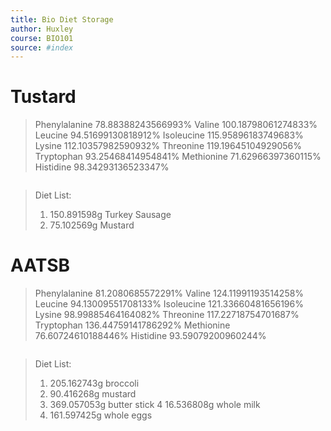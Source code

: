 ```yaml
---
title: Bio Diet Storage 
author: Huxley 
course: BIO101
source: #index
---
```



# Tustard 
> Phenylalanine 78.88388243566993%
Valine 100.18798061274833%
Leucine 94.51699130818912%
Isoleucine 115.95896183749683%
Lysine 112.10357982590932%
Threonine 119.19645104929056%
Tryptophan 93.25468414954841%
Methionine 71.62966397360115%
Histidine 98.34293136523347%
```
```
> Diet List:
> 1. 150.891598g Turkey Sausage
> 2. 75.102569g Mustard

# AATSB
> Phenylalanine 81.2080685572291%
Valine 124.11991193514258%
Leucine 94.13009551708133%
Isoleucine 121.33660481656196%
Lysine 98.99885464164082%
Threonine 117.22718754701687%
Tryptophan 136.44759141786292%
Methionine 76.60724610188446%
Histidine 93.59079200960244%
```
```
> Diet List:
> 1. 205.162743g broccoli
> 2. 90.416268g mustard
> 3. 369.057053g butter stick
> 4 16.536808g whole milk
> 5. 161.597425g whole eggs


















